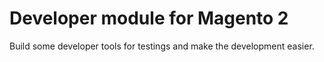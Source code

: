 # Developer module for Magento 2

Build some developer tools for testings and make the development easier.
